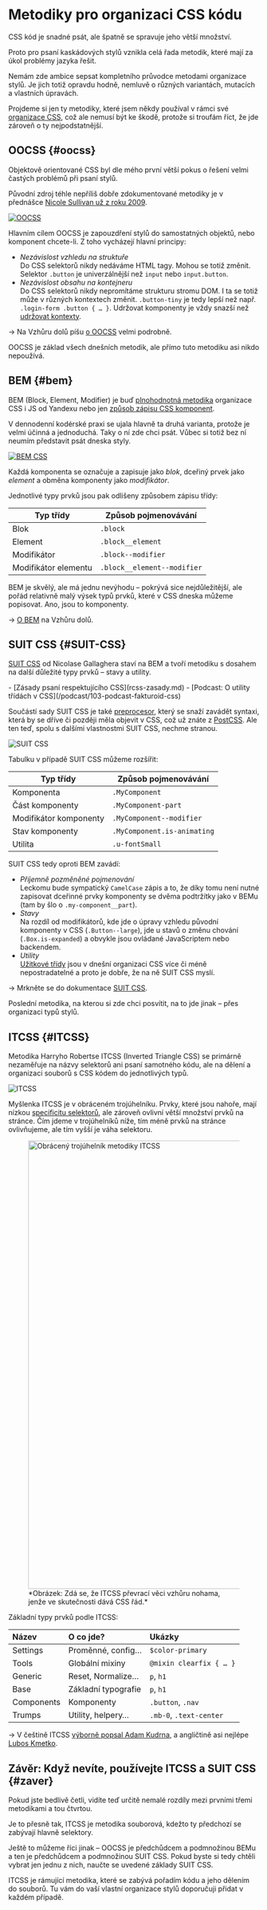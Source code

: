 # Metodiky pro organizaci CSS kódu

CSS kód je snadné psát, ale špatně se spravuje jeho větší množství. 

Proto pro psaní kaskádových stylů vznikla celá řada metodik, které mají za úkol problémy jazyka řešit.

Nemám zde ambice sepsat kompletního průvodce metodami organizace stylů. Je jich totiž opravdu hodně, nemluvě o různých variantách, mutacích a vlastních úpravách.

<!-- AdSnippet -->

Projdeme si jen ty metodiky, které jsem někdy používal v rámci své [organizace CSS](rcss-zasady.md), což ale nemusí být ke škodě, protože si troufám říct, že jde zároveň o ty nejpodstatnější.

## OOCSS {#oocss}

Objektově orientované CSS byl dle mého první větší pokus o řešení velmi častých problémů při psaní stylů.

Původní zdroj téhle nepříliš dobře zdokumentované metodiky je v přednášce [Nicole Sullivan už z roku 2009](https://www.slideshare.net/stubbornella/object-oriented-css).

[![OOCSS](../dist/images/original/oocss.jpg)](oocss.md)

Hlavním cílem OOCSS je zapouzdření stylů do samostatných objektů, nebo komponent chcete-li. Z toho vycházejí hlavní principy:

- *Nezávislost vzhledu na struktuře*  
Do CSS selektorů nikdy nedáváme HTML tagy. Mohou se totiž změnit. Selektor `.button` je univerzálnější než `input` nebo `input.button`.
- *Nezávislost obsahu na kontejneru*  
Do CSS selektorů nikdy nepromítáme strukturu stromu DOM. I ta se totiž může v různých kontextech změnit. `.button-tiny` je tedy lepší než např. `.login-form .button { … }`. Udržovat komponenty je vždy snazší než [udržovat kontexty](komponenty-kontexty.md).

→ Na Vzhůru dolů píšu [o OOCSS](oocss.md) velmi podrobně.

OOCSS je základ všech dnešních metodik, ale přímo tuto metodiku asi nikdo nepoužívá.

## BEM {#bem}

BEM (Block, Element, Modifier) je buď [plnohodnotná metodika](https://en.bem.info/methodology/) organizace CSS i JS od Yandexu nebo jen [způsob zápisu CSS komponent](http://getbem.com/).

<!-- AdSnippet -->

V dennodenní kodérské praxi se ujala hlavně ta druhá varianta, protože je velmi účinná a jednoduchá. Taky o ní zde chci psát. Vůbec si totiž bez ní neumím představit psát dneska styly.

[![BEM CSS](../dist/images/original/bem.jpg)](bem.md)

Každá komponenta se označuje a zapisuje jako *blok*, dceřiný prvek jako *element* a obměna komponenty jako *modifikátor*.

Jednotlivé typy prvků jsou pak odlišeny způsobem zápisu třídy:

| Typ třídy            | Způsob pojmenovávání |
|----------------------|----------------------|
| Blok                 | `.block`             |
| Element              | `.block__element`    |
| Modifikátor          | `.block--modifier`   |
| Modifikátor elementu | `.block__element--modifier` |

BEM je skvělý, ale má jednu nevýhodu – pokrývá sice nejdůležitější, ale pořád relativně malý výsek typů prvků, které v CSS dneska můžeme popisovat. Ano, jsou to komponenty.

→ [O BEM](bem.md) na Vzhůru dolů.

## SUIT CSS {#SUIT-CSS}

[SUIT CSS](https://suitcss.github.io/) od Nicolase Gallaghera staví na BEM a tvoří metodiku s dosahem na další důležité typy prvků – stavy a utility.

<div class="related" markdown="1">
- [Zásady psaní respektujícího CSS](rcss-zasady.md)
- [Podcast: O utility třídách v CSS](/podcast/103-podcast-fakturoid-css)
</div>

Součástí sady SUIT CSS je také [preprocesor](https://github.com/suitcss/preprocessor), který se snaží zavádět syntaxi, která by se dříve či později měla objevit v CSS, což už znáte z [PostCSS](postcss.md). Ale ten teď, spolu s dalšími vlastnostmi SUIT CSS, nechme stranou.

![SUIT CSS](../dist/images/original/suit-css.png)

Tabulku v případě SUIT CSS můžeme rozšířit:

| Typ třídy               | Způsob pojmenovávání |
|-------------------------|----------------------|
| Komponenta              | `.MyComponent`       |
| Část komponenty         | `.MyComponent-part`    |
| Modifikátor komponenty  | `.MyComponent--modifier`   |
| Stav komponenty         | `.MyComponent.is-animating` |
| Utilita                 | `.u-fontSmall` |

SUIT CSS tedy oproti BEM zavádí:

- *Příjemně pozměněné pojmenování*  
Leckomu bude sympatický `CamelCase` zápis a to, že díky tomu není nutné zapisovat dceřinné prvky komponenty se dvěma podtržítky jako v BEMu (tam by šlo o `.my-component__part`).
- *Stavy*  
Na rozdíl od modifikátorů, kde jde o úpravy vzhledu původní komponenty v CSS (`.Button--large`), jde u stavů o změnu chování (`.Box.is-expanded`) a obvykle jsou ovládané JavaScriptem nebo backendem.
- *Utility*  
[Užitkové třídy](css-utility.md) jsou v dnešní organizaci CSS více či méně nepostradatelné a proto je dobře, že na ně SUIT CSS myslí.

→ Mrkněte se do dokumentace [SUIT CSS](https://suitcss.github.io/).

Poslední metodika, na kterou si zde chci posvítit, na to jde jinak – přes organizaci typů stylů.

## ITCSS {#ITCSS}

Metodika Harryho Robertse ITCSS (Inverted Triangle CSS) se primárně nezaměřuje na názvy selektorů ani psaní samotného kódu, ale na dělení a organizaci souborů s CSS kódem do jednotlivých typů.

![ITCSS](../dist/images/original/itcss.png)

Myšlenka ITCSS je v obráceném trojúhelníku. Prvky, které jsou nahoře, mají nízkou [specificitu selektorů](css-kaskada.md), ale zároveň ovlivní větší množství prvků na stránce. Čím jdeme v trojúhelníků níže, tím méně prvků na stránce ovlivňujeme, ale tím vyšší je váha selektoru.

<figure>
<img src="../dist/images/original/itcss-triangle.png" width="1600" height="900" alt="Obrácený trojúhelník metodiky ITCSS">
<figcaption markdown="1">
*Obrázek: Zdá se, že ITCSS převrací věci vzhůru nohama, jenže ve skutečnosti dává CSS řád.*
</figcaption>
</figure>

Základní typy prvků podle ITCSS:

| Název       | O co jde?          | Ukázky                   |
|:------------|:-------------------|:-------------------------|
| Settings    | Proměnné, config…  | `$color-primary`         |
| Tools       | Globální mixiny    | `@mixin clearfix { … }`  |
| Generic     | Reset, Normalize…   | `p`, `h1`               |
| Base        | Základní typografie | `p`, `h1`               |
| Components  | Komponenty          | `.button`, `.nav`       |
| Trumps      | Utility, helpery…   | `.mb-0`, `.text-center` |

→ V češtině ITCSS [výborně popsal Adam Kudrna](https://frontend.garden/proc-je-itcss-nejpokrocilejsi-metodika-organizace-css/), a angličtině asi nejlépe [Lubos Kmetko](https://www.xfive.co/blog/itcss-scalable-maintainable-css-architecture/).

## Závěr: Když nevíte, používejte ITCSS a SUIT CSS {#zaver}

Pokud jste bedlivě četli, vidíte teď určitě nemalé rozdíly mezi prvními třemi metodikami a tou čtvrtou.

Je to přesně tak, ITCSS je metodika souborová, kdežto ty předchozí se zabývají hlavně selektory.

<!-- AdSnippet -->

Ještě to můžeme říci jinak – OOCSS je předchůdcem a podmnožinou BEMu a ten je předchůdcem a podmnožinou SUIT CSS. Pokud byste si tedy chtěli vybrat jen jednu z nich, naučte se uvedené základy SUIT CSS.

ITCSS je rámující metodika, které se zabývá pořadím kódu a jeho dělením do souborů. Tu vám do vaší vlastní organizace stylů doporučuji přidat v každém případě.
